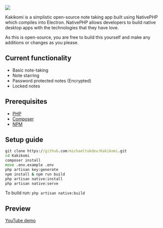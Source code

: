 <img src="https://i.imgur.com/2hhA7W3.png">

Kakikomi is a simplistic open-source note taking app built using NativePHP which compiles into Electron. NativePHP allows developers to build native desktop apps with the technologies that they have love.

As this is open-source, you are free to build this yourself and make any additions or changes as you please.

## Current functionality

- Basic note-taking 
- Note starring
- Password protected notes (Encrypted)
- Locked notes

## Prerequisites

 - [PHP](https://www.php.net/)
 - [Composer](https://getcomposer.org/)
 - [NPM](https://www.npmjs.com/)

## Setup guide

```bat
git clone https://github.com/michaeltukdev/Kakikomi.git
cd Kakikomi
composer install
move .env.example .env
php artisan key:generate
npm install & npm run build
php artisan native:install
php artisan native:serve 
```
To build run: `php artisan native:build`


## Preview

<a href="https://youtu.be/VXR78Tynhpk">YouTube demo</a>
